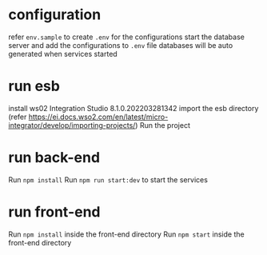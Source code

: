 # configuration
refer `env.sample` to create `.env` for the configurations
start the database server and add the configurations to `.env` file
databases will be auto generated when services started

# run esb
install ws02 Integration Studio	8.1.0.202203281342
import the esb directory (refer https://ei.docs.wso2.com/en/latest/micro-integrator/develop/importing-projects/)
Run the project

# run back-end
Run `npm install`
Run `npm run start:dev` to start the services

# run front-end
Run `npm install` inside the front-end directory
Run `npm start` inside the front-end directory
